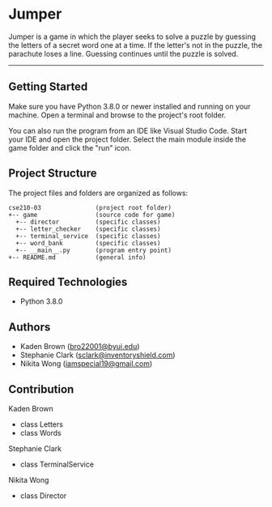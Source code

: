 # Jumper
Jumper is a game in which the player seeks to solve a puzzle by guessing the letters of a secret word one at a time. If the letter's not in the puzzle, the parachute loses a line. Guessing continues until the puzzle is solved.

---
## Getting Started
Make sure you have Python 3.8.0 or newer installed and running on your machine. Open a terminal and browse to the project's root folder. 

You can also run the program from an IDE like Visual Studio Code. Start your IDE and open the project folder. Select the main module inside the game folder and click the "run" icon.

## Project Structure
The project files and folders are organized as follows:
```
cse210-03               (project root folder)
+-- game                (source code for game)
  +-- director          (specific classes)
  +-- letter_checker    (specific classes)
  +-- terminal_service  (specific classes)
  +-- word_bank         (specific classes)
  +-- __main__.py       (program entry point)
+-- README.md           (general info)
```

## Required Technologies
* Python 3.8.0

## Authors
* Kaden Brown (bro22001@byui.edu)
* Stephanie Clark (sclark@inventoryshield.com)
* Nikita Wong (iamspecial19@gmail.com)


## Contribution
Kaden Brown
- class Letters
- class Words

Stephanie Clark
- class TerminalService

Nikita Wong
- class Director
